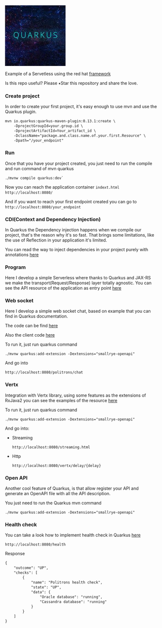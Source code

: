 ![My image](src/main/resources/img/quarkus.jpeg)

Example of a Servetless using the red hat [framework](https://quarkus.io/)

Is this repo useful? Please ⭑Star this repository and share the love.

### Create project

In order to create your first project, it's easy enough to use mvn and use the Quarkus plugin.
```
mvn io.quarkus:quarkus-maven-plugin:0.13.1:create \
    -DprojectGroupId=your.group.id \
    -DprojectArtifactId=Your_artifact_id \
    -DclassName="package.and.class.name.of.your.first.Resource" \
    -Dpath="/your_endpoint"

```

### Run 

Once that you have your project created, you just need to run the compile and run command of mvn quarkus

```
./mvnw compile quarkus:dev`
```

Now you can reach the application container `indext.html` `http://localhost:8080/`

And if you want to reach your first endpoint created you can go to `http://localhost:8080/your_endpoint`


### CDI(Context and Dependency Injection)

In Quarkus the Dependency injection happens when we compile our project, that's the reason why it's so fast.
 That brings some limitations, like the use of Reflection in your application it's limited.
 
 You can read the way to inject dependencies in your project purely with annotations [here](https://quarkus.io/guides/cdi-reference.html)
 
### Program

Here I develop a simple Serverless where thanks to Quarkus and JAX-RS we make the transport(Request/Response) layer totally agnostic.
You can see the API resource of the application as entry point [here](src/main/java/com/politrons/quarkus/resource/PolitronsQuarkusResource.java)   

### Web socket

Here I develop a simple web socket chat, based on example that you can find in Quarkus documentation.

The code can be find [here](src/main/java/com/politrons/quarkus/service/ChatService.java)

Also the client code [here](src/main/resources/META-INF/resources/chat.html)

To run it, just run quarkus command 

```
./mvnw quarkus:add-extension -Dextensions="smallrye-openapi"
```
And go into 

```
http://localhost:8080/politrons/chat
```

### Vertx

Integration with Vertx library, using some features as the extensions of RxJava2 you can see the examples of the resource [here](src/main/java/com/politrons/quarkus/resource/PolitronsVertxResource.java)

To run it, just run quarkus command 

```
./mvnw quarkus:add-extension -Dextensions="smallrye-openapi"
```
And go into:

* Streaming

    ```
    http://localhost:8080/streaming.html
    ```
* Http
    ```
    http://localhost:8080/vertx/delay/{delay}
    ```

### Open API

Another cool feature of Quarkus, is that allow register your API and generate an OpenAPI file with all the API description.

You just need to run the Quarkus mvn command

```
./mvnw quarkus:add-extension -Dextensions="smallrye-openapi"
```

### Health check

You can take a look how to implement health check in Quarkus [here](src/main/java/com/politrons/quarkus/resource/PolitronsHealthCheck.java)

```
http://localhost:8080/health
```

Response

```
{
    "outcome": "UP",
    "checks": [
        {
            "name": "Politrons health check",
            "state": "UP",
            "data": {
                "Oracle database": "running",
                "Cassandra database": "running"
            }
        }
    ]
}
```